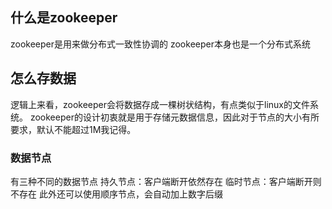 ## 什么是zookeeper
zookeeper是用来做分布式一致性协调的
zookeeper本身也是一个分布式系统

## 怎么存数据
逻辑上来看，zookeeper会将数据存成一棵树状结构，有点类似于linux的文件系统。
zookeeper的设计初衷就是用于存储元数据信息，因此对于节点的大小有所要求，默认不能超过1M我记得。

### 数据节点
有三种不同的数据节点
持久节点：客户端断开依然存在
临时节点：客户端断开则不存在
此外还可以使用顺序节点，会自动加上数字后缀
